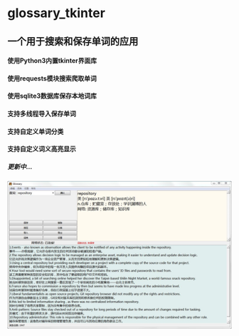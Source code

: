 # glossary_tkinter
一个用于搜索和保存单词的应用
----
#### 使用Python3内置tkinter界面库
#### 使用requests模块搜索爬取单词
#### 使用sqlite3数据库保存本地词库
#### 支持多线程导入保存单词
#### 支持自定义单词分类
#### 支持自定义词义高亮显示
##### 更新中...

![运行示例](https://raw.githubusercontent.com/ylspace/glossary_tkinter/master/screenshot/1.jpg)
